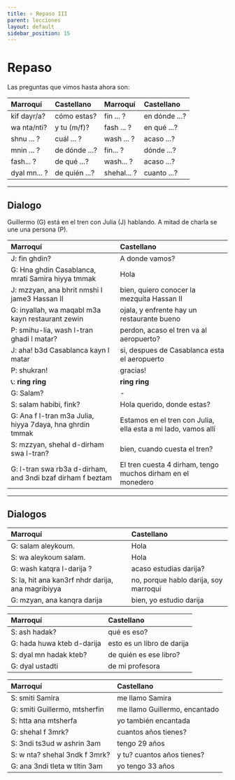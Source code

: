 ```yaml
---
title: ⭐ Repaso III
parent: lecciones
layout: default
sidebar_position: 15
---
```


# Repaso

Las preguntas que vimos hasta ahora son:

| Marroquí     | Castellano    | Marroquí    | Castellano    |
|:-------------|:--------------|:------------|:--------------|
| kif dayr/a?  | cómo estas?   | fin ... ?   | en dónde ...? |
| wa nta/nti?  | y tu (m/f)?   | fash ... ?  | en qué ...?   |
| shnu ... ?   | cuál ... ?    | wash ... ?  | acaso ...?    |
| mnin ... ?   | de dónde ...? | fin... ?    | dónde ...?    |
| fash... ?    | de qué ...?   | wash... ?   | acaso ...?    |
| dyal mn... ? | de quién ...? | shehal... ? | cuanto ...?   |

---

## Dialogo

Guillermo (G) está en el tren con Julia (J) hablando. A mitad de charla se une una persona (P).

| Marroquí                                                   | Castellano                                                    |
|:-----------------------------------------------------------|:--------------------------------------------------------------|
| J: fin ghdin?                                              | A donde vamos?                                                |
| G: Hna ghdin Casablanca, mrati Samira hiyya tmmak          | Hola                                                          |
| J: mzzyan, ana bhrit nmshi l jame3 Hassan II               | bien, quiero conocer la mezquita Hassan II                    |
| G: inyallah, wa maqabl m3a kayn restaurant zewin           | ojala, y enfrente hay un restaurante bueno                    |
| P: smihu-lia, wash l-tran ghadi l matar?                   | perdon, acaso el tren va al aeropuerto?                       |
| J: aha! b3d Casablanca kayn l matar                        | si, despues de Casablanca esta el aeropuerto                  |
| P: shukran!                                                | gracias!                                                      |
| 📞: **ring ring**                                          | **ring ring**                                                 |
| G: Salam?                                                  | -                                                             |
| S: salam habibi, fink?                                     | Hola querido, donde estas?                                    |
| G: Ana f l-tran m3a Julia, hiyya 7daya, hna ghrdin tmmak   | Estamos en el tren con Julia, ella esta a mi lado, vamos allí |
| S: mzzyan, shehal d-dirham swa l-tran?                     | bien, cuando cuesta el tren?                                  |
| G: l-tran swa rb3a d-dirham, and 3ndi bzaf dirham f beztam | El tren cuesta 4 dirham, tengo muchos dirham en el monedero   |


---

## Dialogos

| Marroquí                                          | Castellano                            |
|:--------------------------------------------------|:--------------------------------------|
| G: salam aleykoum.                                | Hola                                  |
| S: wa aleykoum salam.                             | Hola                                  |
| G: wash katqra l-darija ?                         | acaso estudias darija?                |
| S: la, hit ana kan3rf nhdr darija, ana magribiyya | no, porque hablo darija, soy marroqui |
| G: mzyan, ana kanqra darija                       | bien, yo estudio darija               |

| Marroquí                   | Castellano                 |
|:---------------------------|:---------------------------|
| S: ash hadak?              | qué es eso?                |
| G: hada huwa kteb d-darija | esto es un libro de darija |
| S: dyal mn hadak kteb?     | de quién es ese libro?     |
| G: dyal ustadti            | de mi profesora            |

| Marroquí                      | Castellano                    |
|:------------------------------|:------------------------------|
| S: smiti Samira               | me llamo Samira               |
| G: smiti Guillermo, mtsherfin | me llamo Guillermo, encantado |
| S: htta ana mtsherfa          | yo también encantada          |
| G: shehal f 3mrk?             | cuantos años tienes?          |
| S: 3ndi ts3ud w ashrin 3am    | tengo 29 años                 |
| S: w nta? shehal 3ndk f 3mrk? | y tu? cuantos años tienes?    |
| G: ana 3ndi tleta w tltin 3am | yo tengo 33 años              |